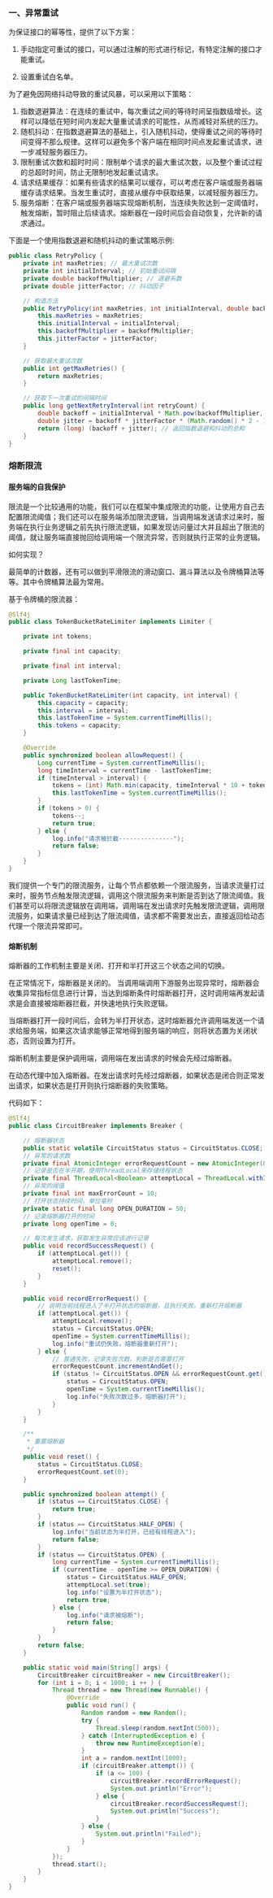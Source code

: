 ### 一、异常重试

为保证接口的幂等性，提供了以下方案：

1. 手动指定可重试的接口，可以通过注解的形式进行标记，有特定注解的接口才能重试。

2. 设置重试白名单。

为了避免因网络抖动导致的重试风暴，可以采用以下策略：

1. 指数退避算法：在连续的重试中，每次重试之间的等待时间呈指数级增长。这样可以降低在短时间内发起大量重试请求的可能性，从而减轻对系统的压力。
2. 随机抖动：在指数退避算法的基础上，引入随机抖动，使得重试之间的等待时间变得不那么规律。这样可以避免多个客户端在相同时间点发起重试请求，进一步减轻服务器压力。
3. 限制重试次数和超时时间：限制单个请求的最大重试次数，以及整个重试过程的总超时时间，防止无限制地发起重试请求。
4. 请求结果缓存：如果有些请求的结果可以缓存，可以考虑在客户端或服务器端缓存请求结果。当发生重试时，直接从缓存中获取结果，以减轻服务器压力。
5. 服务熔断：在客户端或服务器端实现熔断机制，当连续失败达到一定阈值时，触发熔断，暂时阻止后续请求。熔断器在一段时间后会自动恢复，允许新的请求通过。

下面是一个使用指数退避和随机抖动的重试策略示例:
```java
public class RetryPolicy {
    private int maxRetries; // 最大重试次数
    private int initialInterval; // 初始重试间隔
    private double backoffMultiplier; // 退避系数
    private double jitterFactor; // 抖动因子

    // 构造方法
    public RetryPolicy(int maxRetries, int initialInterval, double backoffMultiplier, double jitterFactor) {
        this.maxRetries = maxRetries;
        this.initialInterval = initialInterval;
        this.backoffMultiplier = backoffMultiplier;
        this.jitterFactor = jitterFactor;
    }

    // 获取最大重试次数
    public int getMaxRetries() {
        return maxRetries;
    }

    // 获取下一次重试的间隔时间
    public long getNextRetryInterval(int retryCount) {
        double backoff = initialInterval * Math.pow(backoffMultiplier, retryCount); // 计算指数退避的时间间隔
        double jitter = backoff * jitterFactor * (Math.random() * 2 - 1); // 计算抖动时间间隔
        return (long) (backoff + jitter); // 返回指数退避和抖动的总和
    }
}
```

### 熔断限流

#### 服务端的自我保护

限流是一个比较通用的功能，我们可以在框架中集成限流的功能，让使用方自己去配置限流阈值；我们还可以在服务端添加限流逻辑，当调用端发送请求过来时，服务端在执行业务逻辑之前先执行限流逻辑，如果发现访问量过大并且超出了限流的阈值，就让服务端直接抛回给调用端一个限流异常，否则就执行正常的业务逻辑。

如何实现？

最简单的计数器，还有可以做到平滑限流的滑动窗口、漏斗算法以及令牌桶算法等等。其中令牌桶算法最为常用。

基于令牌桶的限流器：
```java
@Slf4j
public class TokenBucketRateLimiter implements Limiter {

    private int tokens;

    private final int capacity;

    private final int interval;

    private Long lastTokenTime;

    public TokenBucketRateLimiter(int capacity, int interval) {
        this.capacity = capacity;
        this.interval = interval;
        this.lastTokenTime = System.currentTimeMillis();
        this.tokens = capacity;
    }

    @Override
    public synchronized boolean allowRequest() {
        Long currentTime = System.currentTimeMillis();
        long timeInterval = currentTime - lastTokenTime;
        if (timeInterval > interval) {
            tokens = (int) Math.min(capacity, timeInterval * 10 + tokens);
            this.lastTokenTime = System.currentTimeMillis();
        }
        if (tokens > 0) {
            tokens--;
            return true;
        } else {
            log.info("请求被拦截---------------");
            return false;
        }
    }
}
```

我们提供一个专门的限流服务，让每个节点都依赖一个限流服务，当请求流量打过来时，服务节点触发限流逻辑，调用这个限流服务来判断是否到达了限流阈值。我们甚至可以将限流逻辑放在调用端，调用端在发出请求时先触发限流逻辑，调用限流服务，如果请求量已经到达了限流阈值，请求都不需要发出去，直接返回给动态代理一个限流异常即可。

#### 熔断机制

熔断器的工作机制主要是关闭、打开和半打开这三个状态之间的切换。

在正常情况下，熔断器是关闭的。
当调用端调用下游服务出现异常时，熔断器会收集异常指标信息进行计算，当达到熔断条件时熔断器打开，这时调用端再发起请求是会直接被熔断器拦截，并快速地执行失败逻辑。


当熔断器打开一段时间后，会转为半打开状态，这时熔断器允许调用端发送一个请求给服务端，如果这次请求能够正常地得到服务端的响应，则将状态置为关闭状态，否则设置为打开。

熔断机制主要是保护调用端，调用端在发出请求的时候会先经过熔断器。


在动态代理中加入熔断器。在发出请求时先经过熔断器，如果状态是闭合则正常发出请求，如果状态是打开则执行熔断器的失败策略。

代码如下：
```java
@Slf4j
public class CircuitBreaker implements Breaker {

    // 熔断器状态
    public static volatile CircuitStatus status = CircuitStatus.CLOSE;
    // 异常的请求数
    private final AtomicInteger errorRequestCount = new AtomicInteger(0);
    // 记录是否在半开期，使用ThreadLocal来存储线程状态
    private final ThreadLocal<Boolean> attemptLocal = ThreadLocal.withInitial(() -> false);
    // 异常的阈值
    private final int maxErrorCount = 10;
    // 打开状态持续时间，单位毫秒
    private static final long OPEN_DURATION = 50;
    // 记录熔断器打开的时间
    private long openTime = 0;

    // 每次发生请求，获取发生异常应该进行记录
    public void recordSuccessRequest() {
        if (attemptLocal.get()) {
            attemptLocal.remove();
            reset();
        }
    }

    public void recordErrorRequest() {
        // 说明当前线程进入了半打开状态的熔断器，且执行失败。重新打开熔断器
        if (attemptLocal.get()) {
            attemptLocal.remove();
            status = CircuitStatus.OPEN;
            openTime = System.currentTimeMillis();
            log.info("重试仍失败，熔断器重新打开");
        } else {
            // 普通失败，记录失败次数。判断是否需要打开
            errorRequestCount.incrementAndGet();
            if (status != CircuitStatus.OPEN && errorRequestCount.get() >= maxErrorCount) {
                status = CircuitStatus.OPEN;
                openTime = System.currentTimeMillis();
                log.info("失败次数过多，熔断器打开");
            }
        }
    }

    /**
     * 重置熔断器
     */
    public void reset() {
        status = CircuitStatus.CLOSE;
        errorRequestCount.set(0);
    }

    public synchronized boolean attempt() {
        if (status == CircuitStatus.CLOSE) {
            return true;
        }
        if (status == CircuitStatus.HALF_OPEN) {
            log.info("当前状态为半打开，已经有线程进入");
            return false;
        }
        if (status == CircuitStatus.OPEN) {
            long currentTime = System.currentTimeMillis();
            if (currentTime - openTime >= OPEN_DURATION) {
                status = CircuitStatus.HALF_OPEN;
                attemptLocal.set(true);
                log.info("设置为半打开状态");
                return true;
            } else {
                log.info("请求被熔断");
                return false;
            }
        }
        return false;
    }

    public static void main(String[] args) {
        CircuitBreaker circuitBreaker = new CircuitBreaker();
        for (int i = 0; i < 1000; i ++ ) {
            Thread thread = new Thread(new Runnable() {
                @Override
                public void run() {
                    Random random = new Random();
                    try {
                        Thread.sleep(random.nextInt(500));
                    } catch (InterruptedException e) {
                        throw new RuntimeException(e);
                    }
                    int a = random.nextInt(1000);
                    if (circuitBreaker.attempt()) {
                        if (a <= 100) {
                            circuitBreaker.recordErrorRequest();
                            System.out.println("Error");
                        } else {
                            circuitBreaker.recordSuccessRequest();
                            System.out.println("Success");
                        }
                    } else {
                        System.out.println("Failed");
                    }
                }
            });
            thread.start();
        }
    }
}
```